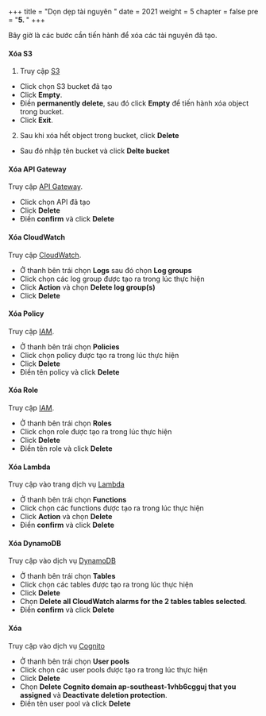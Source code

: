 +++
title = "Dọn dẹp tài nguyên  "
date = 2021
weight = 5
chapter = false
pre = "<b>5. </b>"
+++

Bây giờ là các bước cần tiến hành để xóa các tài nguyên đã tạo.

#### Xóa S3

1. Truy cập [S3](https://s3.console.aws.amazon.com/s3/home)
  + Click chọn S3 bucket đã tạo
  + Click **Empty**.
  + Điền **permanently delete**, sau đó click **Empty** để tiến hành xóa object trong bucket.
  + Click **Exit**.

2. Sau khi xóa hết object trong bucket, click **Delete**
  + Sau đó nhập tên bucket và click **Delte bucket**

#### Xóa API Gateway

Truy cập [API Gateway](https://console.aws.amazon.com/apigateway).
  + Click chọn API đã tạo
  + Click **Delete**
  + Điền **confirm** và click **Delete**

#### Xóa CloudWatch
Truy cập [CloudWatch](https://console.aws.amazon.com/cloudwatch).
  + Ở thanh bên trái chọn **Logs** sau đó chọn **Log groups**
  + Click chọn các log group được tạo ra trong lúc thực hiện
  + Click **Action** và chọn **Delete log group(s)**
  + Click **Delete**

#### Xóa Policy
Truy cập [IAM](https://console.aws.amazon.com/iamv2/).
  + Ở thanh bên trái chọn **Policies**
  + Click chọn policy được tạo ra trong lúc thực hiện
  + Click **Delete**
  + Điền tên policy và click **Delete**

#### Xóa Role
Truy cập [IAM](https://console.aws.amazon.com/iamv2/).
  + Ở thanh bên trái chọn **Roles**
  + Click chọn role được tạo ra trong lúc thực hiện
  + Click **Delete**
  + Điền tên role và click **Delete**

#### Xóa Lambda
Truy cập vào trang dịch vụ [Lambda](https://console.aws.amazon.com/lambda)
  + Ở thanh bên trái chọn **Functions**
  + Click chọn các functions được tạo ra trong lúc thực hiện
  + Click **Action** và chọn **Delete**
  + Điền **confirm** và click **Delete**

#### Xóa DynamoDB
Truy cập vào dịch vụ [DynamoDB](https://console.aws.amazon.com/dynamodb/)
  + Ở thanh bên trái chọn **Tables**
  + Click chọn các tables được tạo ra trong lúc thực hiện
  + Click **Delete**
  + Chọn **Delete all CloudWatch alarms for the 2 tables tables selected**.
  + Điền **confirm** và click **Delete**

#### Xóa 
Truy cập vào dịch vụ [Cognito](https://console.aws.amazon.com/cognito/)
  + Ở thanh bên trái chọn **User pools**
  + Click chọn các user pools được tạo ra trong lúc thực hiện
  + Click **Delete**
  + Chọn **Delete Cognito domain ap-southeast-1vhb6cgguj that you assigned** và **Deactivate deletion protection**.
  + Điền tên user pool và click **Delete**

